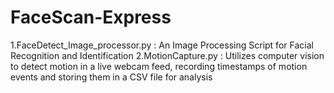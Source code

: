 # FaceScan-Express
1.FaceDetect_Image_processor.py : An Image Processing Script for Facial Recognition and Identification
2.MotionCapture.py : Utilizes computer vision to detect motion in a live webcam feed, recording timestamps of motion events and storing them in a CSV file for analysis
